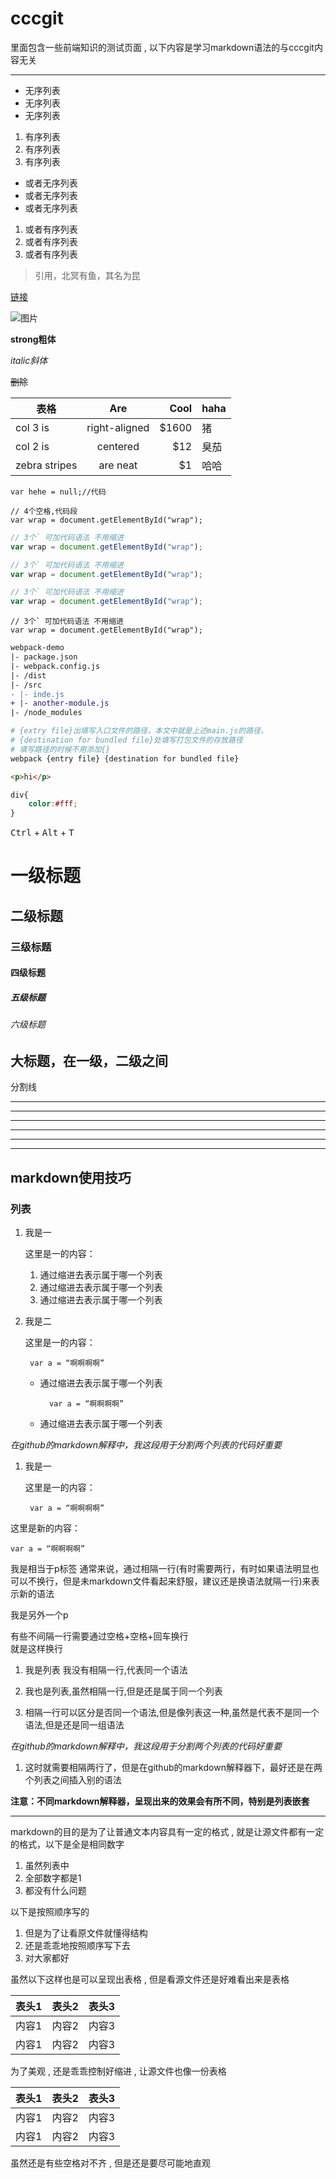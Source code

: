# cccgit

里面包含一些前端知识的测试页面 , 以下内容是学习markdown语法的与cccgit内容无关

******************************************************************************

* 无序列表
* 无序列表
* 无序列表

1. 有序列表
2. 有序列表
3. 有序列表

- 或者无序列表
- 或者无序列表
- 或者无序列表

1. 或者有序列表
1. 或者有序列表
1. 或者有序列表

>引用，北冥有鱼，其名为昆

[链接](https://github.com/cccikov/)

![图片](https://avatars2.githubusercontent.com/u/16117570?v=3&s=460)

**strong粗体**

*italic斜体*

~~删除~~

| 表格          | Are           | Cool  | haha |
| ------------- |:-------------:| -----:| -----|
| col 3 is      | right-aligned | $1600 |     猪|
| col 2 is      | centered      |   $12 |   臭茄|
| zebra stripes | are neat      |    $1 |  哈哈 |

`var hehe = null;//代码`

    // 4个空格,代码段
    var wrap = document.getElementById("wrap");

```javascript
// 3个` 可加代码语法 不用缩进
var wrap = document.getElementById("wrap");
```

``` javascript
// 3个` 可加代码语法 不用缩进
var wrap = document.getElementById("wrap");
```

``` js
// 3个` 可加代码语法 不用缩进
var wrap = document.getElementById("wrap");
```

```
// 3个` 可加代码语法 不用缩进
var wrap = document.getElementById("wrap");
```

``` diff
webpack-demo
|- package.json
|- webpack.config.js
|- /dist
|- /src
- |- inde.js
+ |- another-module.js
|- /node_modules
```

``` bash
# {extry file}出填写入口文件的路径，本文中就是上述main.js的路径，
# {destination for bundled file}处填写打包文件的存放路径
# 填写路径的时候不用添加{}
webpack {entry file} {destination for bundled file}
```

``` html
<p>hi</p>
```

``` css
div{
    color:#fff;
}
```



<kbd>Ctrl</kbd> + <kbd>Alt</kbd> + <kbd>T</kbd>


# 一级标题
## 二级标题
### 三级标题
#### 四级标题
##### 五级标题
###### 六级标题

大标题，在一级，二级之间
----

分割线

* * *

***

*****

- - -

---------------------------------------

----




## markdown使用技巧

### 列表

1. 我是一

    这里是一的内容：

    1. 通过缩进去表示属于哪一个列表
    2. 通过缩进去表示属于哪一个列表
    3. 通过缩进去表示属于哪一个列表

2. 我是二

    这里是一的内容：

	    var a = “啊啊啊啊”

    * 通过缩进去表示属于哪一个列表

    		var a = “啊啊啊啊”

    * 通过缩进去表示属于哪一个列表

*在github的markdown解释中，我这段用于分割两个列表的代码好重要*

1. 我是一

	这里是一的内容：

		var a = “啊啊啊啊”

这里是新的内容：

    var a = “啊啊啊啊”

我是相当于p标签
通常来说，通过相隔一行(有时需要两行，有时如果语法明显也可以不换行，但是未markdown文件看起来舒服，建议还是换语法就隔一行)来表示新的语法

我是另外一个p

有些不间隔一行需要通过空格+空格+回车换行  
就是这样换行


1. 我是列表
    我没有相隔一行,代表同一个语法

2. 我也是列表,虽然相隔一行,但是还是属于同一个列表

3. 相隔一行可以区分是否同一个语法,但是像列表这一种,虽然是代表不是同一个语法,但是还是同一组语法

*在github的markdown解释中，我这段用于分割两个列表的代码好重要*

1. 这时就需要相隔两行了，但是在github的markdown解释器下，最好还是在两个列表之间插入别的语法

**注意：不同markdown解释器，呈现出来的效果会有所不同，特别是列表嵌套**

-----------------------------

markdown的目的是为了让普通文本内容具有一定的格式 , 就是让源文件都有一定的格式，以下是全是相同数字

1. 虽然列表中
1. 全部数字都是1
1. 都没有什么问题

以下是按照顺序写的

1. 但是为了让看原文件就懂得结构
2. 还是乖乖地按照顺序写下去
3. 对大家都好


虽然以下这样也是可以呈现出表格 , 但是看源文件还是好难看出来是表格

|表头1|表头2|表头3|
|-|-|-|
|内容1|内容2|内容3|
|内容1|内容2|内容3|

为了美观 , 还是乖乖控制好缩进 , 让源文件也像一份表格

| 表头1 | 表头2 | 表头3 |
|-------|------|------|
| 内容1 | 内容2 | 内容3 |
| 内容1 | 内容2 | 内容3 |

虽然还是有些空格对不齐 , 但是还是要尽可能地直观
